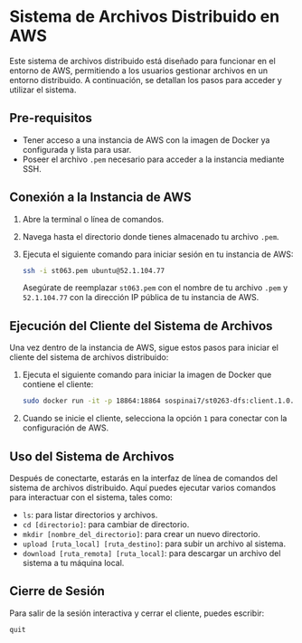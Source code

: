 # Sistema de Archivos Distribuido en AWS

Este sistema de archivos distribuido está diseñado para funcionar en el entorno de AWS, permitiendo a los usuarios gestionar archivos en un entorno distribuido. A continuación, se detallan los pasos para acceder y utilizar el sistema.

## Pre-requisitos

- Tener acceso a una instancia de AWS con la imagen de Docker ya configurada y lista para usar.
- Poseer el archivo `.pem` necesario para acceder a la instancia mediante SSH.

## Conexión a la Instancia de AWS

1. Abre la terminal o línea de comandos.
2. Navega hasta el directorio donde tienes almacenado tu archivo `.pem`.
3. Ejecuta el siguiente comando para iniciar sesión en tu instancia de AWS:

    ```bash
    ssh -i st063.pem ubuntu@52.1.104.77
    ```

    Asegúrate de reemplazar `st063.pem` con el nombre de tu archivo `.pem` y `52.1.104.77` con la dirección IP pública de tu instancia de AWS.

## Ejecución del Cliente del Sistema de Archivos

Una vez dentro de la instancia de AWS, sigue estos pasos para iniciar el cliente del sistema de archivos distribuido:

1. Ejecuta el siguiente comando para iniciar la imagen de Docker que contiene el cliente:

    ```bash
    sudo docker run -it -p 18864:18864 sospinai7/st0263-dfs:client.1.0.0
    ```

2. Cuando se inicie el cliente, selecciona la opción `1` para conectar con la configuración de AWS.

## Uso del Sistema de Archivos

Después de conectarte, estarás en la interfaz de línea de comandos del sistema de archivos distribuido. Aquí puedes ejecutar varios comandos para interactuar con el sistema, tales como:

- `ls`: para listar directorios y archivos.
- `cd [directorio]`: para cambiar de directorio.
- `mkdir [nombre_del_directorio]`: para crear un nuevo directorio.
- `upload [ruta_local] [ruta_destino]`: para subir un archivo al sistema.
- `download [ruta_remota] [ruta_local]`: para descargar un archivo del sistema a tu máquina local.

## Cierre de Sesión

Para salir de la sesión interactiva y cerrar el cliente, puedes escribir:

```bash
quit
